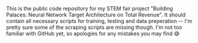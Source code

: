 This is the public code repository for my STEM fair project "Building Palaces: Neural Network Target Architecture on Total Revenue". 
It should contain all necessary scripts for training, testing and data preperation -- I'm pretty sure some of the scraping scripts are missing though.
I'm not too familiar with GitHub yet, so apologies for any mistakes you may find 😅
